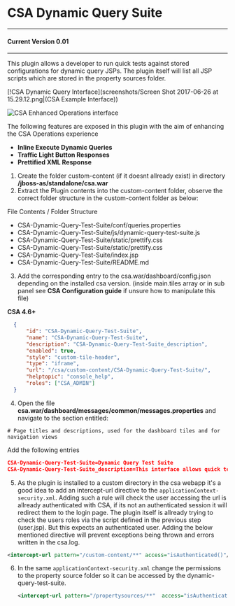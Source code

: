 
#  CSA Dynamic Query Suite

---
####  Current Version 0.01
----

This plugin allows a developer to run quick tests against stored configurations for dynamic query JSPs.
The plugin itself will list all JSP scripts which are stored in the property sources folder.

[!CSA Dynamic Query Interface](screenshots/Screen Shot 2017-06-26 at 15.29.12.png|(CSA Example Interface))


![CSA Enhanced Operations interface](assets/img/capture.png "CSA Example Interface")


The following features are exposed in this plugin with the aim of enhancing the CSA Operations experience
- __Inline Execute Dynamic Queries__
- __Traffic Light Button Responses__
- __Prettified XML Response__

1. Create the folder custom-content (if it doesnt allready exist) in directory **<CSAHOME>/jboss-as/standalone/csa.war**
2. Extract the Plugin contents into the custom-content folder, observe the correct folder structure in the custom-content folder as below:

 File Contents / Folder Structure

 + CSA-Dynamic-Query-Test-Suite/conf/queries.properties
 + CSA-Dynamic-Query-Test-Suite/js/dynamic-query-test-suite.js
 + CSA-Dynamic-Query-Test-Suite/static/prettify.css
 + CSA-Dynamic-Query-Test-Suite/static/prettify.css
 + CSA-Dynamic-Query-Test-Suite/index.jsp
 + CSA-Dynamic-Query-Test-Suite/README.md

3. Add the corresponding entry to the csa.war/dashboard/config.json depending on the installed csa version.
  (inside main.tiles array or in sub panel see **CSA Configuration guide** if unsure how to manipulate this file)

  **CSA 4.6+**
  ```JSON
  	{
  		"id": "CSA-Dynamic-Query-Test-Suite",
  		"name": "CSA-Dynamic-Query-Test-Suite",
  		"description": "CSA-Dynamic-Query-Test-Suite_description",
  		"enabled": true,
  		"style": "custom-tile-header",
  		"type": "iframe",
  		"url": "/csa/custom-content/CSA-Dynamic-Query-Test-Suite/",
  		"helptopic": "console_help",
  		"roles": ["CSA_ADMIN"]
  	}
  ```

4. Open the file **csa.war/dashboard/messages/common/messages.properties** and navigate to the section entitled:
  ```
  # Page titles and descriptions, used for the dashboard tiles and for navigation views
  ```
  Add the following entries

  ```JSON
  CSA-Dynamic-Query-Test-Suite=Dynamic Query Test Suite
  CSA-Dynamic-Query-Test-Suite_description=This interface allows quick tests of dynamic queries
  ```

5. As the plugin is installed to a custom directory in the csa webapp it's a good idea to add an intercept-url directive to the ```applicationContext-security.xml```. Adding such a rule will check the user accessing the url is allready authenticated with CSA, if its not an authenticated session it will redirect them to the login page.
The plugin itself is allready trying to check the users roles via the script defined in the previous step (user.jsp). But this expects an authenticated user. Adding the below mentioned directive will prevent exceptions being thrown and errors written in the csa.log.
  ```xml
  <intercept-url pattern="/custom-content/**" access="isAuthenticated()"/>
  ```

6. In the same ```applicationContext-security.xml``` change the permissions to the property source folder so it can be accessed by the dynamic-query-test-suite.
    ```xml
    <intercept-url pattern="/propertysources/**"  access="isAuthenticated()"/>
    ```
